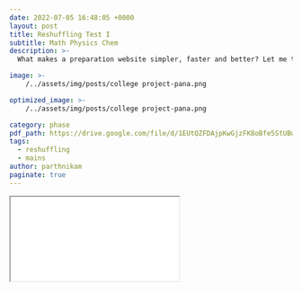 ```yaml
---
date: 2022-07-05 16:48:05 +0000
layout: post
title: Reshuffling Test I
subtitle: Math Physics Chem
description: >-
  What makes a preparation website simpler, faster and better? Let me tell you ... 

image: >-
    /../assets/img/posts/college project-pana.png

optimized_image: >-
    /../assets/img/posts/college project-pana.png

category: phase 
pdf_path: https://drive.google.com/file/d/1EUtQZFDAjpKwGjzFK8oBfe5StUBwdj7d/preview?usp=drive_link
tags:
  - reshuffling
  - mains
author: parthnikam
paginate: true
---
```


<iframe class="embed-pdf" src="{{ page.pdf_path }}#toolbar=0" seamless="seamless" scrolling="no" style="overflow:hidden"></iframe>



